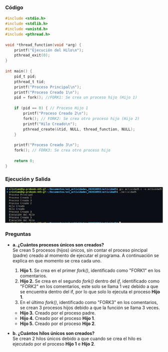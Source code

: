 ### Código
```c
#include <stdio.h>
#include <stdlib.h>
#include <unistd.h>
#include <pthread.h>

void *thread_function(void *arg) {
    printf("Ejecución del Hilo\n");
    pthread_exit(0);
}

int main() {
    pid_t pid;
    pthread_t tid;
    printf("Proceso Principal\n");
    printf("Proceso Creado 1\n");
    pid = fork(); //FORK1: Se crea un proceso hijo (Hijo 1)

    if (pid == 0) { // Proceso Hijo 1
        printf("Proceso Creado 2\n");
        fork(); // FORK2: Se crea otro proceso hijo (Hijo 2)
        printf("Hilo Creado\n");
        pthread_create(&tid, NULL, thread_function, NULL);
    }

    printf("Proceso Creado 3\n");
    fork(); // FORK3: Se crea otro proceso hijo
    
    return 0;
}
```

### Ejecución y Salida
![Salida el Programa](./salida.png)

### Preguntas
- **a. ¿Cuántos procesos únicos son creados?** <br>
Se crean 5 procesos (hijos) únicos, sin contar el proceso pincipal (padre) creado al momento de ejecutar el programa. A continuación se explica en que momento se crea cada uno.
    1. **Hijo 1.** Se crea en el primer *fork()*, identificado como "FORK1" en los comentarios.
    2. **Hijo 2.** Se crea en el segundo *fork()* dentro del *if*, identificado como "FORK2" en los comentarios, este solo se llama 1 vez debido a que se encuentra dentro del if, por lo que solo lo ejecuta el proceso **Hijo 1**.
    3. En el último *fork()*, identificado como "FORK3" en los comentarios, se crean 3 procesos hijos debido a que la función se llama 3 veces. 
    - **Hijo 3.** Creado por el proceso padre.
    - **Hijo 4.** Creado por el proceso **Hijo 1**.
    - **Hijo 5.** Creado por el proceso **Hijo 2**.

- **b. ¿Cuántos hilos únicos son creados?** <br>
Se crean 2 hilos únicos debido a que cuando se crea el hilo es ejecutado por el proceso **Hijo 1** e **Hijo 2**.